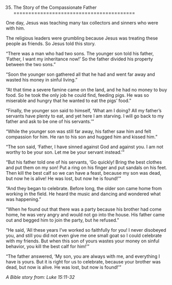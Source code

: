 35. The Story of the Compassionate Father
=========================================

One day, Jesus was teaching many tax collectors and sinners who were
with him.

The religious leaders were grumbling because Jesus was treating these
people as friends. So Jesus told this story.

“There was a man who had two sons. The younger son told his father,
‘Father, I want my inheritance now!’ So the father divided his property
between the two sons.”

“Soon the younger son gathered all that he had and went far away and
wasted his money in sinful living.”

“At that time a severe famine came on the land, and he had no money to
buy food. So he took the only job he could find, feeding pigs. He was so
miserable and hungry that he wanted to eat the pigs’ food.”

“Finally, the younger son said to himself, ‘What am I doing? All my
father’s servants have plenty to eat, and yet here I am starving. I will
go back to my father and ask to be one of his servants.’”

“While the younger son was still far away, his father saw him and felt
compassion for him. He ran to his son and hugged him and kissed him.”

“The son said, ‘Father, I have sinned against God and against you. I am
not worthy to be your son. Let me be your servant instead.’”

“But his father told one of his servants, ‘Go quickly! Bring the best
clothes and put them on my son! Put a ring on his finger and put sandals
on his feet. Then kill the best calf so we can have a feast, because my
son was dead, but now he is alive! He was lost, but now he is found!’”

“And they began to celebrate. Before long, the older son came home from
working in the field. He heard the music and dancing and wondered what
was happening.”

“When he found out that there was a party because his brother had come
home, he was very angry and would not go into the house. His father came
out and begged him to join the party, but he refused.”

“He said, ‘All these years I’ve worked so faithfully for you! I never
disobeyed you, and still you did not even give me one small goat so I
could celebrate with my friends. But when this son of yours wastes your
money on sinful behavior, you kill the best calf for him!’”

“The father answered, ‘My son, you are always with me, and everything I
have is yours. But it is right for us to celebrate, because your brother
was dead, but now is alive. He was lost, but now is found!’”

*A Bible story from: Luke 15:11-32*
